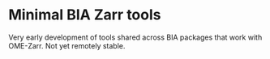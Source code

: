 Minimal BIA Zarr tools
======================

Very early development of tools shared across BIA packages that work with OME-Zarr. Not yet remotely stable.